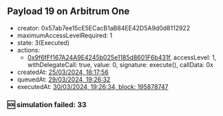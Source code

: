 ## Payload 19 on Arbitrum One

- creator: 0x57ab7ee15cE5ECacB1aB84EE42D5A9d0d8112922
- maximumAccessLevelRequired: 1
- state: 3(Executed)
- actions:
  - [0x9f6fFf167A24A9E4245b025e1185d8601F6b431f](https://arbiscan.io/tx/0x9f6fFf167A24A9E4245b025e1185d8601F6b431f), accessLevel: 1, withDelegateCall: true, value: 0, signature: execute(), callData: 0x
- createdAt: [25/03/2024, 18:17:56](https://arbiscan.io/tx/0x7d898bb1dbddb94da3bd0ec66476d1e35e83b34a01b7dbeb173d96bda46b6bc7)
- queuedAt: [29/03/2024, 19:26:32](https://arbiscan.io/tx/0x0a68a95a591bd8eeabb9656a6e4f419e2a056412158a045391f1edbc49bad4d9)
- executedAt: [30/03/2024, 19:26:34, block: 195878747](https://arbiscan.io/tx/0xed1f395ef940ff8d4e7f2224419ba04036eab131646137e805e8ce6a2c2b80ea)

### :sos: simulation failed: 33
